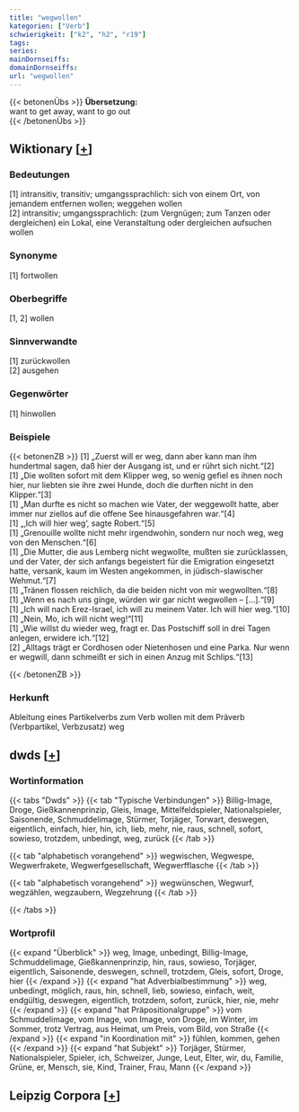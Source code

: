 ```yaml
---
title: "wegwollen"
kategorien: ["Verb"]
schwierigkeit: ["k2", "h2", "r19"]
tags:
series:
mainDornseiffs:
domainDornseiffs:
url: "wegwollen"
---
```


{{< betonenÜbs >}}
**Übersetzung:**  
want to get away, want to go out  
{{< /betonenÜbs >}}

## Wiktionary [[+](https://de.wiktionary.org/wiki/wegwollen)]

### Bedeutungen
[1] intransitiv, transitiv; umgangssprachlich: sich von einem Ort, von jemandem entfernen wollen; weggehen wollen  
[2] intransitiv; umgangssprachlich: (zum Vergnügen; zum Tanzen oder dergleichen) ein Lokal, eine Veranstaltung oder dergleichen aufsuchen wollen  

### Synonyme
[1] fortwollen  

### Oberbegriffe
[1, 2] wollen  

### Sinnverwandte
[1] zurückwollen  
[2] ausgehen  

### Gegenwörter
[1] hinwollen  

### Beispiele
{{< betonenZB >}}
[1] „Zuerst will er weg, dann aber kann man ihm hundertmal sagen, daß hier der Ausgang ist, und er rührt sich nicht.“[2]  
[1] „Die wollten sofort mit dem Klipper weg, so wenig gefiel es ihnen noch hier, nur liebten sie ihre zwei Hunde, doch die durften nicht in den Klipper.“[3]  
[1] „Man durfte es nicht so machen wie Vater, der weggewollt hatte, aber immer nur ziellos auf die offene See hinausgefahren war.“[4]  
[1] „‚Ich will hier weg‘, sagte Robert.“[5]  
[1] „Grenouille wollte nicht mehr irgendwohin, sondern nur noch weg, weg von den Menschen.“[6]  
[1] „Die Mutter, die aus Lemberg nicht wegwollte, mußten sie zurücklassen, und der Vater, der sich anfangs begeistert für die Emigration eingesetzt hatte, versank, kaum im Westen angekommen, in jüdisch-slawischer Wehmut.“[7]  
[1] „Tränen flossen reichlich, da die beiden nicht von mir wegwollten.“[8]  
[1] „Wenn es nach uns ginge, würden wir gar nicht wegwollen – […].“[9]  
[1] „Ich will nach Erez-Israel, ich will zu meinem Vater. Ich will hier weg.“[10]  
[1] „Nein, Mo, ich will nicht weg!“[11]  
[1] „Wie willst du wieder weg, fragt er. Das Postschiff soll in drei Tagen anlegen, erwidere ich.“[12]  
[2] „Alltags trägt er Cordhosen oder Nietenhosen und eine Parka. Nur wenn er wegwill, dann schmeißt er sich in einen Anzug mit Schlips.“[13]  

{{< /betonenZB >}}
### Herkunft
Ableitung eines Partikelverbs zum Verb wollen mit dem Präverb (Verbpartikel, Verbzusatz) weg  



## dwds [[+](https://www.dwds.de/wb/wegwollen)]

### Wortinformation
{{< tabs "Dwds" >}}
{{< tab "Typische Verbindungen" >}}
Billig-Image, Droge, Gießkannenprinzip, Gleis, Image, Mittelfeldspieler, Nationalspieler, Saisonende, Schmuddelimage, Stürmer, Torjäger, Torwart, deswegen, eigentlich, einfach, hier, hin, ich, lieb, mehr, nie, raus, schnell, sofort, sowieso, trotzdem, unbedingt, weg, zurück
{{< /tab >}}

{{< tab "alphabetisch vorangehend" >}}
wegwischen, Wegwespe, Wegwerfrakete, Wegwerfgesellschaft, Wegwerfflasche
{{< /tab >}}

{{< tab "alphabetisch vorangehend" >}}
wegwünschen, Wegwurf, wegzählen, wegzaubern, Wegzehrung
{{< /tab >}}

{{< /tabs >}}

### Wortprofil
{{< expand "Überblick" >}} weg, Image, unbedingt, Billig-Image, Schmuddelimage, Gießkannenprinzip, hin, raus, sowieso, Torjäger, eigentlich, Saisonende, deswegen, schnell, trotzdem, Gleis, sofort, Droge, hier {{< /expand >}}
{{< expand "hat Adverbialbestimmung" >}} weg, unbedingt, möglich, raus, hin, schnell, lieb, sowieso, einfach, weit, endgültig, deswegen, eigentlich, trotzdem, sofort, zurück, hier, nie, mehr {{< /expand >}}
{{< expand "hat Präpositionalgruppe" >}} vom Schmuddelimage, vom Image, von Image, von Droge, im Winter, im Sommer, trotz Vertrag, aus Heimat, um Preis, vom Bild, von Straße {{< /expand >}}
{{< expand "in Koordination mit" >}} fühlen, kommen, gehen {{< /expand >}}
{{< expand "hat Subjekt" >}} Torjäger, Stürmer, Nationalspieler, Spieler, ich, Schweizer, Junge, Leut, Elter, wir, du, Familie, Grüne, er, Mensch, sie, Kind, Trainer, Frau, Mann {{< /expand >}}

## Leipzig Corpora [[+](https://corpora.uni-leipzig.de/en/res?word=wegwollen&corpusId=deu_newscrawl-public_2018)]

